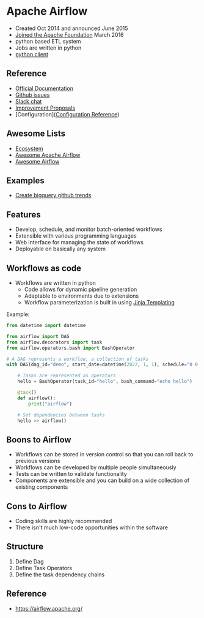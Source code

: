 # Apache Airflow
- Created Oct 2014 and announced June 2015
- [Joined the Apache Foundation](https://blogs.apache.org/foundation/entry/the-apache-software-foundation-announces44) March 2016
- python based ETL system
- Jobs are written in python
- [python client](https://github.com/apache/airflow-client-python)

## Reference
- [Official Documentation](https://airflow.apache.org/docs/)
- [Github issues](https://github.com/apache/airflow/issues)
- [Slack chat](https://s.apache.org/airflow-slack)
- [Improvement Proposals](https://cwiki.apache.org/confluence/display/AIRFLOW/Airflow+Improvement+Proposals)
- [Configuration]([Configuration Reference](https://airflow.apache.org/docs/apache-airflow/stable/configurations-ref.html))

## Awesome Lists
- [Ecosystem](https://airflow.apache.org/ecosystem/)
- [Awesome Apache Airflow](https://github.com/jghoman/awesome-apache-airflow)
- [Awesome Airflow](https://github.com/msantino/awesome-airflow)

## Examples
- [Create bigquery github trends](https://github.com/tfayyaz/awesome-airflow/blob/master/examples/dags/bigquery_github_trends_v1.py)

## Features
- Develop, schedule, and monitor batch-oriented workflows
- Extensible with various programming languages
- Web interface for managing the state of workflows
- Deployable on basically any system

## Workflows as code
- Workflows are written in python
	- Code allows for dynamic pipeline generation
	- Adaptable to environments due to extensions
	- Workflow parameterization is built in using [Jinja Templating](https://jinja.palletsprojects.com/)

Example:

```python
from datetime import datetime

from airflow import DAG
from airflow.decorators import task
from airflow.operators.bash import BashOperator

# A DAG represents a workflow, a collection of tasks
with DAG(dag_id="demo", start_date=datetime(2022, 1, 1), schedule="0 0 * * *") as dag:

    # Tasks are represented as operators
    hello = BashOperator(task_id="hello", bash_command="echo hello")

    @task()
    def airflow():
        print("airflow")

    # Set dependencies between tasks
    hello >> airflow()
```

## Boons to Airflow
-   Workflows can be stored in version control so that you can roll back to previous versions
-   Workflows can be developed by multiple people simultaneously
-   Tests can be written to validate functionality
-   Components are extensible and you can build on a wide collection of existing components

## Cons to Airflow
- Coding skills are highly recommended
- There isn't much low-code opportunities within the software

## Structure
1. Define Dag
2. Define Task Operators
3. Define the task dependency chains

## Reference
- https://airflow.apache.org/
